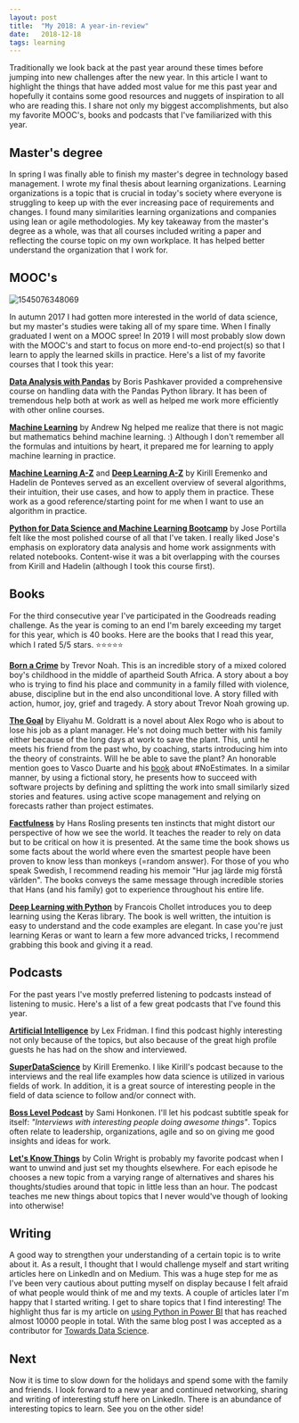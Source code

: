 ```yaml
---
layout: post
title:  "My 2018: A year-in-review"
date:   2018-12-18
tags: learning
---
```

Traditionally we look back at the past year around these times before jumping
into new challenges after the new year. In this article I want to highlight the
things that have added most value for me this past year and hopefully it
contains some good resources and nuggets of inspiration to all who are reading
this. I share not only my biggest accomplishments, but also my favorite MOOC's,
books and podcasts that I've familiarized with this year.

## Master's degree

In spring I was finally able to finish my master's degree in technology based
management. I wrote my final thesis about learning organizations. Learning
organizations is a topic that is crucial in today's society where everyone is
struggling to keep up with the ever increasing pace of requirements and
changes. I found many similarities learning organizations and companies using
lean or agile methodologies. My key takeaway from the master's degree as a
whole, was that all courses included writing a paper and reflecting the course
topic on my own workplace. It has helped better understand the organization
that I work for.

## MOOC's

![1545076348069](/assets/images/2018-12-18-year-in-review/1545076348069.png)

In autumn 2017 I had gotten more interested in the world of data science, but
my master's studies were taking all of my spare time. When I finally graduated
I went on a MOOC spree! In 2019 I will most probably slow down with the MOOC's
and start to focus on more end-to-end project(s) so that I learn to apply the
learned skills in practice. Here's a list of my favorite courses that I took
this year:

**[Data Analysis with
Pandas](https://www.udemy.com/data-analysis-with-pandas/)** by Boris Pashkaver
provided a comprehensive course on handling data with the Pandas Python
library. It has been of tremendous help both at work as well as helped me work
more efficiently with other online courses.

**[Machine Learning](https://www.coursera.org/learn/machine-learning)** by
Andrew Ng helped me realize that there is not magic but mathematics behind
machine learning. :) Although I don't remember all the formulas and intuitions
by heart, it prepared me for learning to apply machine learning in practice.

**[Machine Learning A-Z](https://www.udemy.com/machinelearning/)** and **[Deep
Learning A-Z](https://www.udemy.com/deeplearning/)** by Kirill Eremenko and
Hadelin de Ponteves served as an excellent overview of several algorithms,
their intuition, their use cases, and how to apply them in practice. These work
as a good reference/starting point for me when I want to use an algorithm in
practice.

**[Python for Data Science and Machine Learning
Bootcamp](https://www.udemy.com/python-for-data-science-and-machine-learning-bootcamp/)**
by Jose Portilla felt like the most polished course of all that I've taken. I
really liked Jose's emphasis on exploratory data analysis and home work
assignments with related notebooks. Content-wise it was a bit overlapping with
the courses from Kirill and Hadelin (although I took this course first).

## Books

For the third consecutive year I've participated in the Goodreads reading
challenge. As the year is coming to an end I'm barely exceeding my target for
this year, which is 40 books. Here are the books that I read this year, which I
rated 5/5 stars. :star::star::star::star::star:

**[Born a Crime](https://www.goodreads.com/book/show/29780253-born-a-crime)**
by Trevor Noah. This is an incredible story of a mixed colored boy's childhood
in the middle of  apartheid South Africa. A story about a boy who is trying to
find his place and community in a family filled with violence, abuse,
discipline but in the end also unconditional love. A story filled with action,
humor, joy, grief and tragedy. A story about Trevor Noah growing up.

**[The Goal](https://www.goodreads.com/book/show/113934.The_Goal)**
by Eliyahu M. Goldratt is a novel about Alex Rogo who is about to lose his job
as a plant manager. He's not doing much better with his family either because
of the long days at work to save the plant. This, until he meets his friend
from the past who, by coaching, starts introducing him into the theory of
constraints. Will he be able to save the plant? An honorable mention goes to
Vasco Duarte and his [book](https://oikosofyseries.com/no-estimates-book-order)
about #NoEstimates. In a similar manner, by using a fictional story, he
presents how to succeed with software projects by defining and splitting the
work into small similarly sized stories and features. using active scope
management and relying on forecasts rather than project estimates.

**[Factfulness](https://www.gapminder.org/factfulness-book/)** by Hans Rosling
presents ten instincts that might distort our perspective of how we see the
world. It teaches the reader to rely on data but to be critical on how it is
presented. At the same time the book shows us some facts about the world where
even the smartest people have been proven to know less than monkeys (=random
answer). For those of you who speak Swedish, I recommend reading his memoir
"Hur jag lärde mig förstå världen". The books conveys the same message through
incredible stories that Hans (and his family) got to experience throughout his
entire life.

**[Deep Learning with Python](https://www.manning.com/books/deep-learning-with-python)**
by Francois Chollet introduces you to deep learning using the Keras library.
The book is well written, the intuition is easy to understand and the code
examples are elegant. In case you're just learning Keras  or want to learn a
few more advanced tricks, I recommend grabbing this book and giving it a read.

## Podcasts

For the past years I've mostly preferred listening to podcasts instead of
listening to music. Here's a list of a few great podcasts that I've found this
year.

**[Artificial Intelligence](https://lexfridman.com/ai/)** by Lex Fridman. I
find this podcast highly interesting not only because of the topics, but also
because of the great high profile guests he has had on the show and interviewed.

**[SuperDataScience](https://www.superdatascience.com/podcast/)** by Kirill
Eremenko. I like Kirill's podcast because to the interviews and the real life
examples how data science is utilized in various fields of work. In addition,
it is a great source of interesting people in the field of data science to
follow and/or connect with.

**[Boss Level Podcast](http://www.bosslevelpodcast.com/)** by Sami Honkonen.
I'll let his podcast subtitle speak for itself: *"Interviews with interesting
people doing awesome things"*. Topics often relate to leadership,
organizations, agile and so on giving me good insights and ideas for work.

**[Let's Know Things](https://letsknowthings.com/)** by Colin Wright is
probably my favorite podcast when I want to unwind and just set my thoughts
elsewhere. For each episode he chooses a new topic from a varying range of
alternatives and shares his thoughts/studies around that topic in little less
than an hour. The podcast teaches me new things about topics that I never
would've though of looking into otherwise!

## Writing

A good way to strengthen your understanding of a certain topic is to write
about it. As a result, I thought that I would challenge myself and start
writing articles here on LinkedIn and on Medium. This was a huge step for me as
I've been very cautious about putting myself on display because I felt afraid
of what people would think of me and my texts. A couple of articles later I'm
happy that I started writing. I get to share topics that I find interesting!
The highlight thus far is my article on [using Python in Power
BI](https://towardsdatascience.com/using-python-in-power-bi-ee95a6b71443) that
has reached almost 10000 people in total. With the same blog post I was
accepted as a contributor for [Towards Data Science](https://towardsdatascience.com/).

## Next

Now it is time to slow down for the holidays and spend some with the family and
friends. I look forward to a new year and continued networking, sharing and
writing of interesting stuff here on LinkedIn. There is an abundance of
interesting topics to learn. See you on the other side!

